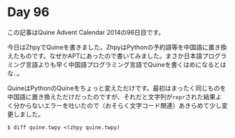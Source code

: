 # Day 96

この記事はQuine Advent Calendar 2014の96日目です。

今日はZhpyでQuineを書きました。ZhpyはPythonの予約語等を中国語に置き換えたものです。なぜかAPTにあったので書いてみました。まさか日本語プログラミング言語よりも早く中国語プログラミング言語でQuineを書くはめになるとはな‥。

QuineはPythonのQuineをちょっと変えただけです。最初はまったく同じものを中国語に置き換えただけだったのですが、それだと文字列が`repr`された結果よく分からないエラーを吐いたので（おそらく文字コード関連）あきらめて少し変更しました。

```console
$ diff quine.twpy <(zhpy quine.twpy)
```

